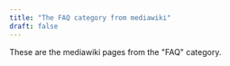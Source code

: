 ```yaml
---
title: "The FAQ category from mediawiki"
draft: false
---
```


These are the mediawiki pages from the "FAQ" category.

